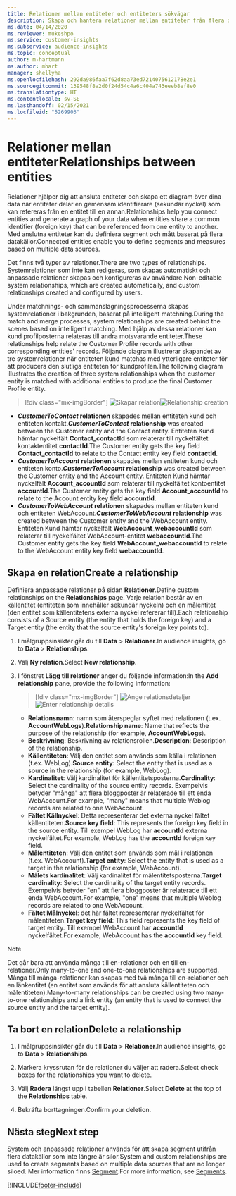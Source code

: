 ```yaml
---
title: Relationer mellan entiteter och entiteters sökvägar
description: Skapa och hantera relationer mellan entiteter från flera datakällor.
ms.date: 04/14/2020
ms.reviewer: mukeshpo
ms.service: customer-insights
ms.subservice: audience-insights
ms.topic: conceptual
author: m-hartmann
ms.author: mhart
manager: shellyha
ms.openlocfilehash: 292da986faa7f62d8aa73ed7214075612178e2e1
ms.sourcegitcommit: 139548f8a2d0f24d54c4a6c404a743eeeb8ef8e0
ms.translationtype: HT
ms.contentlocale: sv-SE
ms.lasthandoff: 02/15/2021
ms.locfileid: "5269903"
---
```

# <a name="relationships-between-entities"></a><span data-ttu-id="aca47-103">Relationer mellan entiteter</span><span class="sxs-lookup"><span data-stu-id="aca47-103">Relationships between entities</span></span>

<span data-ttu-id="aca47-104">Relationer hjälper dig att ansluta entiteter och skapa ett diagram över dina data när entiteter delar en gemensam identifierare (sekundär nyckel) som kan refereras från en entitet till en annan.</span><span class="sxs-lookup"><span data-stu-id="aca47-104">Relationships help you connect entities and generate a graph of your data when entities share a common identifier (foreign key) that can be referenced from one entity to another.</span></span> <span data-ttu-id="aca47-105">Med anslutna entiteter kan du definiera segment och mått baserat på flera datakällor.</span><span class="sxs-lookup"><span data-stu-id="aca47-105">Connected entities enable you to define segments and measures based on multiple data sources.</span></span>

<span data-ttu-id="aca47-106">Det finns två typer av relationer.</span><span class="sxs-lookup"><span data-stu-id="aca47-106">There are two types of relationships.</span></span> <span data-ttu-id="aca47-107">Systemrelationer som inte kan redigeras, som skapas automatiskt och anpassade relationer skapas och konfigureras av användare.</span><span class="sxs-lookup"><span data-stu-id="aca47-107">Non-editable system relationships, which are created automatically, and custom relationships created and configured by users.</span></span>

<span data-ttu-id="aca47-108">Under matchnings- och sammanslagningsprocesserna skapas systemrelationer i bakgrunden, baserat på intelligent matchning.</span><span class="sxs-lookup"><span data-stu-id="aca47-108">During the match and merge processes, system relationships are created behind the scenes based on intelligent matching.</span></span> <span data-ttu-id="aca47-109">Med hjälp av dessa relationer kan kund profilposterna relateras till andra motsvarande entiteter.</span><span class="sxs-lookup"><span data-stu-id="aca47-109">These relationships help relate the Customer Profile records with other corresponding entities' records.</span></span> <span data-ttu-id="aca47-110">Följande diagram illustrerar skapandet av tre systemrelationer när entiteten kund matchas med ytterligare entiteter för att producera den slutliga entiteten för kundprofilen.</span><span class="sxs-lookup"><span data-stu-id="aca47-110">The following diagram illustrates the creation of three system relationships when the customer entity is matched with additional entities to produce the final Customer Profile entity.</span></span>

> [!div class="mx-imgBorder"]
> <span data-ttu-id="aca47-111">![Skapar relation](media/relationships-entities-merge.png "Skapar relation")</span><span class="sxs-lookup"><span data-stu-id="aca47-111">![Relationship creation](media/relationships-entities-merge.png "Relationship creation")</span></span>

- <span data-ttu-id="aca47-112">***CustomerToContact* relationen** skapades mellan entiteten kund och entiteten kontakt.</span><span class="sxs-lookup"><span data-stu-id="aca47-112">***CustomerToContact* relationship** was created between the Customer entity and the Contact entity.</span></span> <span data-ttu-id="aca47-113">Entiteten Kund hämtar nyckelfält **Contact_contactId** som relaterar till nyckelfältet kontaktentitet **contactId**.</span><span class="sxs-lookup"><span data-stu-id="aca47-113">The Customer entity gets the key field **Contact_contactId** to relate to the Contact entity key field **contactId**.</span></span>
- <span data-ttu-id="aca47-114">***CustomerToAccount* relationen** skapades mellan entiteten kund och entiteten konto.</span><span class="sxs-lookup"><span data-stu-id="aca47-114">***CustomerToAccount* relationship** was created between the Customer entity and the Account entity.</span></span> <span data-ttu-id="aca47-115">Entiteten Kund hämtar nyckelfält **Account_accountId** som relaterar till nyckelfältet kontoentitet **accountId**.</span><span class="sxs-lookup"><span data-stu-id="aca47-115">The Customer entity gets the key field **Account_accountId** to relate to the Account entity key field **accountId**.</span></span>
- <span data-ttu-id="aca47-116">***CustomerToWebAccount* relationen** skapades mellan entiteten kund och entiteten WebAccount.</span><span class="sxs-lookup"><span data-stu-id="aca47-116">***CustomerToWebAccount* relationship** was created between the Customer entity and the WebAccount entity.</span></span> <span data-ttu-id="aca47-117">Entiteten Kund hämtar nyckelfält **WebAccount_webaccountId** som relaterar till nyckelfältet WebAccount-entitet **webaccountId**.</span><span class="sxs-lookup"><span data-stu-id="aca47-117">The Customer entity gets the key field **WebAccount_webaccountId** to relate to the WebAccount entity key field **webaccountId**.</span></span>

## <a name="create-a-relationship"></a><span data-ttu-id="aca47-118">Skapa en relation</span><span class="sxs-lookup"><span data-stu-id="aca47-118">Create a relationship</span></span>

<span data-ttu-id="aca47-119">Definiera anpassade relationer på sidan **Relationer**.</span><span class="sxs-lookup"><span data-stu-id="aca47-119">Define custom relationships on the **Relationships** page.</span></span> <span data-ttu-id="aca47-120">Varje relation består av en källentitet (entiteten som innehåller sekundär nyckeln) och en målentitet (den entitet som källentitetens externa nyckel refererar till).</span><span class="sxs-lookup"><span data-stu-id="aca47-120">Each relationship consists of a Source entity (the entity that holds the foreign key) and a Target entity (the entity that the source entity's foreign key points to).</span></span>

1. <span data-ttu-id="aca47-121">I målgruppsinsikter går du till **Data** > **Relationer**.</span><span class="sxs-lookup"><span data-stu-id="aca47-121">In audience insights, go to **Data** > **Relationships**.</span></span>

2. <span data-ttu-id="aca47-122">Välj **Ny relation**.</span><span class="sxs-lookup"><span data-stu-id="aca47-122">Select **New relationship**.</span></span>

3. <span data-ttu-id="aca47-123">I fönstret **Lägg till relationer** anger du följande information:</span><span class="sxs-lookup"><span data-stu-id="aca47-123">In the **Add relationship** pane, provide the following information:</span></span>

   > [!div class="mx-imgBorder"]
   > <span data-ttu-id="aca47-124">![Ange relationsdetaljer](media/relationships-add.png "Ange relationsdetaljer")</span><span class="sxs-lookup"><span data-stu-id="aca47-124">![Enter relationship details](media/relationships-add.png "Enter relationship details")</span></span>

   - <span data-ttu-id="aca47-125">**Relationsnamn**: namn som återspeglar syftet med relationen (t.ex. **AccountWebLogs**).</span><span class="sxs-lookup"><span data-stu-id="aca47-125">**Relationship name**: Name that reflects the purpose of the relationship (for example, **AccountWebLogs**).</span></span>
   - <span data-ttu-id="aca47-126">**Beskrivning**: Beskrivning av relationsrollen.</span><span class="sxs-lookup"><span data-stu-id="aca47-126">**Description**: Description of the relationship.</span></span>
   - <span data-ttu-id="aca47-127">**Källentiteten**: Välj den entitet som används som källa i relationen (t.ex. WebLog).</span><span class="sxs-lookup"><span data-stu-id="aca47-127">**Source entity**: Select the entity that is used as a source in the relationship (for example, WebLog).</span></span>
   - <span data-ttu-id="aca47-128">**Kardinalitet**: Välj kardinalitet för källentitetsposterna.</span><span class="sxs-lookup"><span data-stu-id="aca47-128">**Cardinality**: Select the cardinality of the source entity records.</span></span> <span data-ttu-id="aca47-129">Exempelvis betyder "många" att flera bloggposter är relaterade till ett enda WebAccount.</span><span class="sxs-lookup"><span data-stu-id="aca47-129">For example, "many" means that multiple Weblog records are related to one WebAccount.</span></span>
   - <span data-ttu-id="aca47-130">**Fältet Källnyckel**: Detta representerar det externa nyckel fältet källentiteten.</span><span class="sxs-lookup"><span data-stu-id="aca47-130">**Source key field**: This represents the foreign key field in the source entity.</span></span> <span data-ttu-id="aca47-131">Till exempel WebLog har **accountId** externa nyckelfältet.</span><span class="sxs-lookup"><span data-stu-id="aca47-131">For example, WebLog has the **accountId** foreign key field.</span></span>
   - <span data-ttu-id="aca47-132">**Målentiteten**: Välj den entitet som används som mål i relationen (t.ex. WebAccount).</span><span class="sxs-lookup"><span data-stu-id="aca47-132">**Target entity**: Select the entity that is used as a target in the relationship (for example, WebAccount).</span></span>
   - <span data-ttu-id="aca47-133">**Målets kardinalitet**: Välj kardinalitet för målentitetsposterna.</span><span class="sxs-lookup"><span data-stu-id="aca47-133">**Target cardinality**: Select the cardinality of the target entity records.</span></span> <span data-ttu-id="aca47-134">Exempelvis betyder "en" att flera bloggposter är relaterade till ett enda WebAccount.</span><span class="sxs-lookup"><span data-stu-id="aca47-134">For example, "one" means that multiple Weblog records are related to one WebAccount.</span></span>
   - <span data-ttu-id="aca47-135">**Fältet Målnyckel**: det här fältet representerar nyckelfältet för målentiteten.</span><span class="sxs-lookup"><span data-stu-id="aca47-135">**Target key field**: This field represents the key field of target entity.</span></span> <span data-ttu-id="aca47-136">Till exempel WebAccount har **accountId** nyckelfältet.</span><span class="sxs-lookup"><span data-stu-id="aca47-136">For example, WebAccount has the **accountId** key field.</span></span>

> [!NOTE]
> <span data-ttu-id="aca47-137">Det går bara att använda många till en-relationer och en till en-relationer.</span><span class="sxs-lookup"><span data-stu-id="aca47-137">Only many-to-one and one-to-one relationships are supported.</span></span> <span data-ttu-id="aca47-138">Många till många-relationer kan skapas med två många till en-relationer och en länkentitet (en entitet som används för att ansluta källentiteten och målentiteten).</span><span class="sxs-lookup"><span data-stu-id="aca47-138">Many-to-many relationships can be created using two many-to-one relationships and a link entity (an entity that is used to connect the source entity and the target entity).</span></span>

## <a name="delete-a-relationship"></a><span data-ttu-id="aca47-139">Ta bort en relation</span><span class="sxs-lookup"><span data-stu-id="aca47-139">Delete a relationship</span></span>

1. <span data-ttu-id="aca47-140">I målgruppsinsikter går du till **Data** > **Relationer**.</span><span class="sxs-lookup"><span data-stu-id="aca47-140">In audience insights, go to **Data** > **Relationships**.</span></span>

2. <span data-ttu-id="aca47-141">Markera kryssrutan för de relationer du väljer att radera.</span><span class="sxs-lookup"><span data-stu-id="aca47-141">Select check boxes for the relationships you want to delete.</span></span>

3. <span data-ttu-id="aca47-142">Välj **Radera** längst upp i tabellen **Relationer**.</span><span class="sxs-lookup"><span data-stu-id="aca47-142">Select **Delete** at the top of the **Relationships** table.</span></span>

4. <span data-ttu-id="aca47-143">Bekräfta borttagningen.</span><span class="sxs-lookup"><span data-stu-id="aca47-143">Confirm your deletion.</span></span>

## <a name="next-step"></a><span data-ttu-id="aca47-144">Nästa steg</span><span class="sxs-lookup"><span data-stu-id="aca47-144">Next step</span></span>

<span data-ttu-id="aca47-145">System och anpassade relationer används för att skapa segment utifrån flera datakällor som inte längre är silor.</span><span class="sxs-lookup"><span data-stu-id="aca47-145">System and custom relationships are used to create segments based on multiple data sources that are no longer siloed.</span></span> <span data-ttu-id="aca47-146">Mer information finns [Segment](segments.md).</span><span class="sxs-lookup"><span data-stu-id="aca47-146">For more information, see [Segments](segments.md).</span></span>


[!INCLUDE[footer-include](../includes/footer-banner.md)]